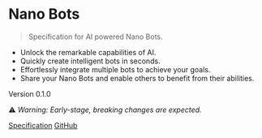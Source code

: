 # Nano Bots

> Specification for AI powered Nano Bots.

- Unlock the remarkable capabilities of AI.
- Quickly create intelligent bots in seconds.
- Effortlessly integrate multiple bots to achieve your goals.
- Share your Nano Bots and enable others to benefit from their abilities.

Version 0.1.0

⚠️ _Warning: Early-stage, breaking changes are expected._

[Specification](README)
[GitHub](https://github.com/icebaker/nano-bots)
